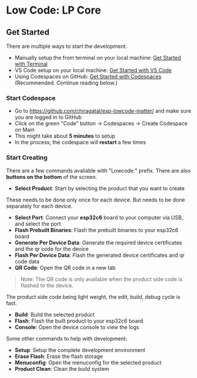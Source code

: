 # Low Code: LP Core

## Get Started

There are multiple ways to start the development.

- Manually setup the from terminal on your local machine: [Get Started with Terminal](./docs/getting_started_terminal.md)
- VS Code setup on your local machine: [Get Started with VS Code](./docs/getting_started_vscode.md)
- Using Codespaces on GitHub: [Get Started with Codespaces](#start-codespace) (Recommended. Continue reading below.)

### Start Codespace

- Go to <https://github.com/chiragatal/esp-lowcode-matter/> and make sure you are logged in to GitHub
- Click on the green "Code" button -> Codespaces -> Create Codespace on Main
- This might take about **5 minutes** to setup
- In the process, the codespace will **restart** a few times

### Start Creating

There are a few commands avaliable with "Lowcode:" prefix. There are also **buttons on the bottom** of the screen.

- **Select Product**: Start by selecting the product that you want to create

These needs to be done only once for each device. But needs to be done separately for each device.

- **Select Port**: Connect your **esp32c6** board to your computer via USB, and select the port
- **Flash Prebuilt Binaries**: Flash the prebuilt binaries to your esp32c6 board
- **Generate Per Device Data**: Generate the required device certificates and the qr code for the device
- **Flash Per Device Data**: Flash the generated device certificates and qr code data
- **QR Code**: Open the QR code in a new tab

> Note: The QR code is only available when the product side code is flashed to the device.

The product side code being light weight, the edit, build, debug cycle is fast.

- **Build**: Build the selected product
- **Flash**: Flash the built product to your esp32c6 board
- **Console**: Open the device console to view the logs

Some other commands to help with development:

- **Setup**: Setup the complete development environment
- **Erase Flash**: Erase the flash storage
- **Menuconfig**: Open the menuconfig for the selected product
- **Product Clean**: Clean the build system

